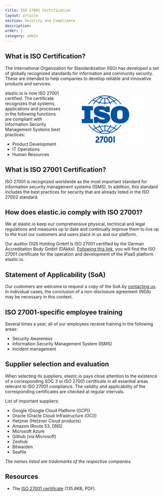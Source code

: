 ```yaml
---
title: ISO 27001 Certification
layout: article
section: Security and Compliance
description:
order: 1
category: admin
---
```


## What is ISO Certification?

The International Organization for Standardization (ISO) has developed a set of
globally recognized standards for information and community security. These are
intended to help companies to develop reliable and innovative products and services.

<img src="/assets/img/admin/iso-27001-logo.jpeg" style="width:250px; float:right; margin:10px 50px 20px 20px" alt="ISO 27001 certified" title="ISO 27001 certified">


elastic.io is now ISO 27001 certified. The certificate recognizes that systems,
applications and processes in the following functions are compliant with
Information Security Management Systems best practices:

*   Product Development
*   IT Operations
*   Human Resources

## What is ISO 27001 Certification?

ISO 27001 is recognized worldwide as the most important standard for information
security management systems (ISMS). In addition, this standard includes the best
practices for security that are already listed in the ISO 27002 standard.

## How does elastic.io comply with ISO 27001?

We at elastic.io keep our comprehensive physical, technical and legal regulations
and measures up to date and continually improve them to live up to the trust our
customers and users place in us and our platform.

Our auditor DQS Holding GmbH is ISO 27001 certified by the German Accreditation
Body GmbH (DAkks). [Following this link](http://seafile.eio.cloud/f/cf8d9db4c06b440d9b53/), you will find the
ISO 27001 certificate for the operation and development of the IPaaS platform elastic.io.

## Statement of Applicability (SoA)

Our customers are welcome to request a copy of the SoA by [contacting us](https://www.elastic.io/contact/). In
individual cases, the conclusion of a non-disclosure agreement (NDA) may be
necessary in this context.

## ISO 27001-specific employee training

Several times a year, all of our employees receive training in the following areas:
*   Security Awareness
*   Information Security Management System (ISMS)
*   Incident management

## Supplier selection and evaluation

When selecting its suppliers, elastic.io pays close attention to the existence
of a corresponding SOC 3 or ISO 27001 certificate in all essential areas relevant
to ISO 27001 compliance. The validity and applicability of the corresponding
certificates are checked at regular intervals.

List of important suppliers:
*   Google (Google Cloud Platform (GCP))
*   Oracle (Oracle Cloud Infrastructure (OCI))
*   Hetzner (Hetzner Cloud products)
*   Amazon (Route 53, DNS)
*   Microsoft Azure
*   Github (via Microsoft)
*   Zenhub
*   Bitwarden
*   Seafile

*The names listed are trademarks of the respective companies.*

## Resources

*   The [ISO 27001 certificate](http://seafile.eio.cloud/f/cf8d9db4c06b440d9b53/) (135.8KB, PDF).
